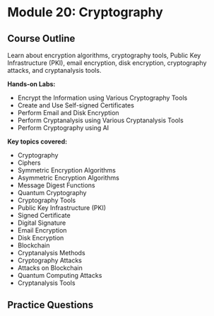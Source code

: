 # Module 20: Cryptography

## Course Outline

Learn about encryption algorithms, cryptography tools, Public Key Infrastructure (PKI), email encryption, disk encryption, cryptography attacks, and cryptanalysis tools.

**Hands-on Labs:**

- Encrypt the Information using Various Cryptography Tools
- Create and Use Self-signed Certificates
- Perform Email and Disk Encryption
- Perform Cryptanalysis using Various Cryptanalysis Tools
- Perform Cryptography using AI

**Key topics covered:**

- Cryptography
- Ciphers
- Symmetric Encryption Algorithms
- Asymmetric Encryption Algorithms
- Message Digest Functions
- Quantum Cryptography
- Cryptography Tools
- Public Key Infrastructure (PKI)
- Signed Certificate
- Digital Signature
- Email Encryption
- Disk Encryption
- Blockchain
- Cryptanalysis Methods
- Cryptography Attacks
- Attacks on Blockchain
- Quantum Computing Attacks
- Cryptanalysis Tools

## Practice Questions